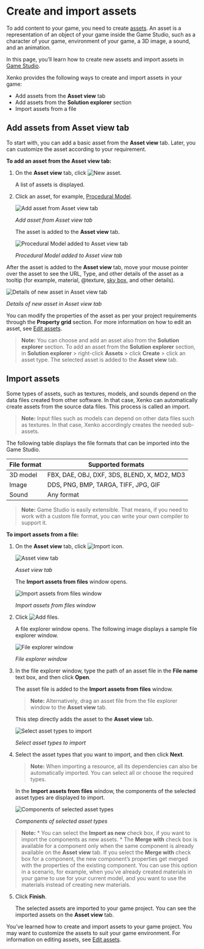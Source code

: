 # Create and import assets

To add content to your game, you need to create [assets](xref:asset). An asset is a representation of an object of your game inside the Game Studio, such as a character of your game, environment of your game, a 3D image, a sound, and an animation.

In this page, you’ll learn how to create new assets and import assets in [Game Studio](xref:game-studio).

Xenko provides the following ways to create and import assets in your game:
 * Add assets from the **Asset view** tab
 * Add assets from the **Solution explorer** section
 * Import assets from a file
 
## Add assets from Asset view tab

To start with, you can add a basic asset from the **Asset view** tab. Later, you can customize the asset according to your requirement.

**To add an asset from the Asset view tab:**

 1. On the **Asset view** tab, click ![New asset](media/create-and-import-assets-add-new-asset-button.png).
 
	A list of assets is displayed.

 2. Click an asset, for example, [Procedural Model](xref:procedural-model).

	![Add asset from Asset view tab](media/asset-creation-create-new-asset-asset-view-tab.png)
 
	_Add asset from Asset view tab_

	The asset is added to the **Asset view** tab.

	![Procedural Model added to Asset view tab](media/asset-creation-asset-view-tab-procedural-model.png)

	_Procedural Model added to Asset view tab_

After the asset is added to the **Asset view** tab, move your mouse pointer over the asset to see the URL, Type, and other details of the asset as a tooltip (for example, material, @texture, [sky box](xref:sky-box), and other details).
	
  ![Details of new asset in Asset view tab](media/asset-creation-solution-explorer.png)
	
   _Details of new asset in Asset view tab_
	
	
You can modify the properties of the asset as per your project requirements through the **Property grid** section. For more information on how to edit an asset, see [Edit assets](edit-assets.md).

>**Note:** You can choose and add an asset also from the **Solution explorer** section. To add an asset from the **Solution explorer** section, in **Solution explorer** > right-click **Assets** > click **Create** > click an asset type. The selected asset is added to the **Asset view** tab.

## Import assets

Some types of assets, such as textures, models, and sounds depend on the data files created from other software. In that case, Xenko can automatically create assets from the source data files. This process is called an import.

>**Note:** Input files such as models can depend on other data files such as textures. In that case, Xenko accordingly creates the needed sub-assets.

The following table displays the file formats that can be imported into the Game Studio.

File format	| Supported formats
------------|--------------
3D model	|FBX, DAE, OBJ, DXF, 3DS, BLEND, X, MD2, MD3
Image	|DDS, PNG, BMP, TARGA, TIFF, JPG, GIF
Sound	|Any format


>**Note:** Game Studio is easily extensible. That means, if you need to work with a custom file format, you can write your own compiler to support it.

**To import assets from a file:**
 1. On the **Asset view** tab, click ![Import icon](media/create-and-import-assets-import-icon.png).

	![Asset view tab](media/asset-creation-import-asset-view-tab.png)

	_Asset view tab_
	
	The **Import assets from files** window opens.
	
	![Import assets from files window](media/asset-creation-import-files-window.png)

	_Import assets from files window_

 2. Click ![Add files](media/asset-creation-import-files-button.png).

	A file explorer window opens. The following image displays a sample file explorer window.
	
	![File explorer window](media/asset-creation-file-explorer-window.png)
 
	_File explorer window_

 3. In the file explorer window, type the path of an asset file in the **File name** text box, and then click **Open**.
 
	The asset file is added to the **Import assets from files** window.
	
	>**Note:** Alternatively, drag an asset file from the file explorer window to the **Asset view** tab.

	This step directly adds the asset to the **Asset view** tab.

	![Select asset types to import](media/asset-creation-file-select-asset-type-import.png)

	_Select asset types to import_

 4. Select the asset types that you want to import, and then click **Next**.
	
    >**Note:** When importing a resource, all its dependencies can also be automatically imported. You can select all or choose the required types.
    
	In the **Import assets from files** window, the components of the selected asset types are displayed to import.

	![Components of selected asset types](media/asset-creation-components-selected-asset-types.png)
	
	_Components of selected asset types_

  >**Note:**
    * You can select the **Import as new** check box, if you want to import the components as new assets.
	* The **Merge with** check box is available for a component only when the same component is already available on the **Asset view** tab. If you select the **Merge with** check box for a component, the new component’s properties get merged with the properties of the existing component. You can use this option in a scenario, for example, when you’ve already created materials in your game to use for your current model, and you want to use the materials instead of creating new materials.

 5. Click **Finish**.
 
	The selected assets are imported to your game project. You can see the imported assets on the **Asset view** tab.

You’ve learned how to create and import assets to your game project. You may want to customize the assets to suit your game environment. For information on editing assets, see [Edit assets](edit-assets.md).
